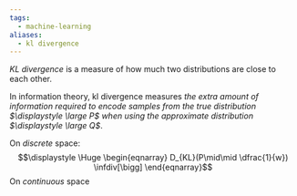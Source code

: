 ```yaml
---
tags:
  - machine-learning
aliases:
  - kl divergence
---
```

*KL divergence* is a measure of how much two distributions are close to each other.

In information theory, kl divergence measures *the extra amount of information required to encode samples from the true distribution $\displaystyle \large P$ when using the approximate distribution $\displaystyle \large Q$*. 

On *discrete* space:
$$\displaystyle \Huge \begin{eqnarray} 
D_{KL}(P\mid\mid \dfrac{1}{w})
\infdiv[\bigg]
\end{eqnarray}$$
On *continuous* space